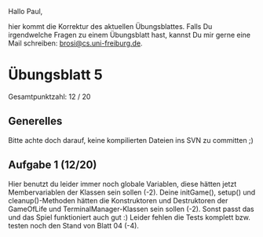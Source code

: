 Hallo Paul,

hier kommt die Korrektur des aktuellen Übungsblattes. Falls Du irgendwelche
Fragen zu einem Übungsblatt hast, kannst Du mir gerne eine Mail schreiben:
<brosi@cs.uni-freiburg.de>.


# Übungsblatt 5

Gesamtpunktzahl: 12 / 20


## Generelles

Bitte achte doch darauf, keine kompilierten Dateien ins SVN zu committen ;)

## Aufgabe 1 (12/20)

Hier benutzt du leider immer noch globale Variablen, diese hätten jetzt
Membervariablen der Klassen sein sollen (-2). Deine initGame(), setup() und
cleanup()-Methoden hätten die Konstruktoren und Destruktoren der GameOfLife und
TerminalManager-Klassen sein sollen (-2). Sonst passt das und das Spiel
funktioniert auch gut :) Leider fehlen die Tests komplett bzw. testen noch den
Stand von Blatt 04 (-4).
